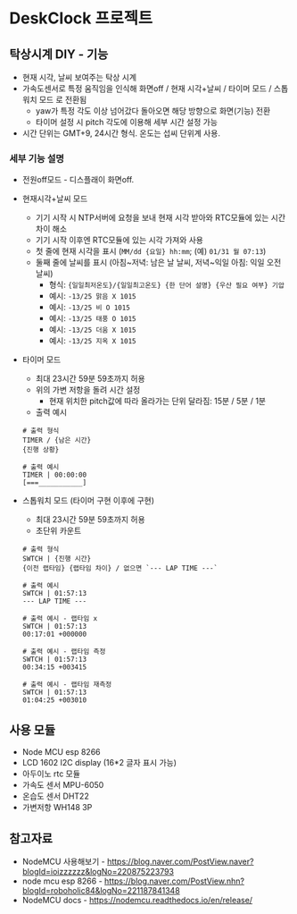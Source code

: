 # DeskClock 프로젝트

## 탁상시계 DIY - 기능
- 현재 시각, 날씨 보여주는 탁상 시계
- 가속도센서로 특정 움직임을 인식해 화면off / 현재 시각+날씨 / 타이머 모드 / 스톱워치 모드 로 전환됨
    - yaw가 특정 각도 이상 넘어갔다 돌아오면 해당 방향으로 화면(기능) 전환
    - 타이머 설정 시 pitch 각도에 이용해 세부 시간 설정 가능
- 시간 단위는 GMT+9, 24시간 형식. 온도는 섭씨 단위계 사용.

### 세부 기능 설명
- 전원off모드 - 디스플래이 화면off.
- 현재시각+날씨 모드
    - 기기 시작 시 NTP서버에 요청을 보내 현재 시각 받아와 RTC모듈에 있는 시간 차이 해소
    - 기기 시작 이후엔 RTC모듈에 있는 시각 가져와 사용
    - 첫 줄에 현재 시각을 표시 (`MM/dd {요일} hh:mm`; (예) `01/31 월 07:13`)
    - 둘째 줄에 날씨를 표시 (아침~저녁: 남은 날 날씨, 저녁~익일 아침: 익일 오전 날씨)
        - 형식: `{일일최저온도}/{일일최고온도} {한 단어 설명} {우산 필요 여부} 기압`
        - 예시: `-13/25 맑음 X 1015`
        - 예시: `-13/25 비 O 1015`
        - 예시: `-13/25 태풍 O 1015`
        - 예시: `-13/25 더움 X 1015`
        - 예시: `-13/25 지옥 X 1015`

- 타이머 모드
    - 최대 23시간 59분 59초까지 허용
    - 위의 가변 저항을 돌려 시간 설정
        - 현재 위치한 pitch값에 따라 올라가는 단위 달라짐: 15분 / 5분 / 1분
    - 출력 예시
    ```
    # 출력 형식
    TIMER / {남은 시간}
    {진행 상황}

    # 출력 예시
    TIMER | 00:00:00
    [===___________]
    ```

- 스톱워치 모드 (타이머 구현 이후에 구현)
    - 최대 23시간 59분 59초까지 허용
    - 초단위 카운트
    ```
    # 출력 형식
    SWTCH | {진행 시간}
    {이전 랩타임} {랩타임 차이} / 없으면 `--- LAP TIME ---`

    # 출력 예시
    SWTCH | 01:57:13
    --- LAP TIME ---

    # 출력 예시 - 랩타임 x
    SWTCH | 01:57:13
    00:17:01 +000000
    
    # 출력 예시 - 랩타임 측정
    SWTCH | 01:57:13
    00:34:15 +003415
    
    # 출력 예시 - 랩타임 재측정
    SWTCH | 01:57:13
    01:04:25 +003010
    ```

## 사용 모듈
- Node MCU esp 8266
- LCD 1602 I2C display (16*2 글자 표시 가능)
- 아두이노 rtc 모듈
- 가속도 센서 MPU-6050
- 온습도 센서 DHT22
- 가변저항 WH148 3P

## 참고자료
- NodeMCU 사용해보기 - <https://blog.naver.com/PostView.naver?blogId=ioizzzzzz&logNo=220875223793>
- node mcu esp 8266 - <https://blog.naver.com/PostView.nhn?blogId=roboholic84&logNo=221187841348>
- NodeMCU docs - <https://nodemcu.readthedocs.io/en/release/>